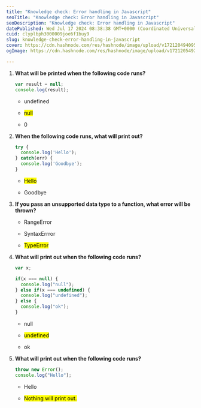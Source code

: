 ```yaml
---
title: "Knowledge check: Error handling in Javascript"
seoTitle: "Knowledge check: Error handling in Javascript"
seoDescription: "Knowledge check: Error handling in Javascript"
datePublished: Wed Jul 17 2024 08:38:38 GMT+0000 (Coordinated Universal Time)
cuid: clyplbph3000009joe6f1buy9
slug: knowledge-check-error-handling-in-javascript
cover: https://cdn.hashnode.com/res/hashnode/image/upload/v1721204940955/684c266b-1c55-41cd-843c-7446cb19d74e.png
ogImage: https://cdn.hashnode.com/res/hashnode/image/upload/v1721205492530/68f90057-48da-4edb-b986-3fa82d6a043d.png

---
```


1. **What will be printed when the following code runs?**
    
    ```javascript
    var result = null;
    console.log(result);
    ```
    
    * undefined
        
    * <mark>null</mark>
        
    * 0
        
2. **When the following code runs, what will print out?**
    
    ```javascript
    try {
      console.log('Hello');
    } catch(err) {
      console.log('Goodbye');
    }
    ```
    
    * <mark>Hello</mark>
        
    * Goodbye
        
3. **If you pass an unsupported data type to a function, what error will be thrown?**
    
    * RangeError
        
    * SyntaxErrror
        
    * <mark>TypeError</mark>
        
4. **What will print out when the following code runs?**
    
    ```javascript
    var x;
    
    if(x === null) {
      console.log("null");
    } else if(x === undefined) {
      console.log("undefined");
    } else {
      console.log("ok");
    }
    ```
    
    * null
        
    * <mark>undefined</mark>
        
    * ok
        
5. **What will print out when the following code runs?**
    
    ```javascript
    throw new Error();
    console.log("Hello");
    ```
    
    * Hello
        
    * <mark>Nothing will print out.</mark>